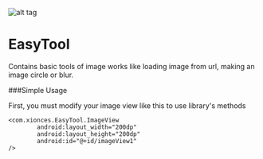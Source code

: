 ![alt tag](http://i.hizliresim.com/zrM9Mj.png)

# EasyTool
Contains basic tools of image works like loading image from url, making an image circle or blur.

###Simple Usage

First, you must modify your image view like this to use library's methods

    <com.xionces.EasyTool.ImageView
            android:layout_width="200dp"
            android:layout_height="200dp"
            android:id="@+id/imageView1"
    />

